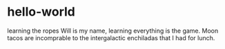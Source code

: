 # hello-world
learning the ropes
Will is my name, learning everything is the game.
Moon tacos are incomprable to the intergalactic enchiladas that I had for lunch.
